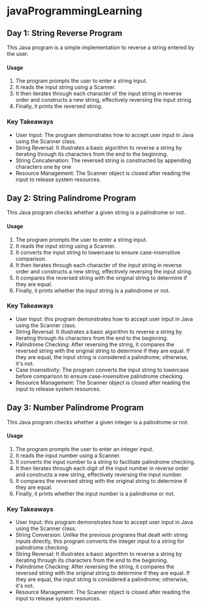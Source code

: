 <h1>javaProgrammingLearning</h1>
<h2>Day 1: String Reverse Program</h2>
<p>This Java program is a simple implementation to reverse a string entered by the user.</p>
<h4>Usage</h4>
<ol>
  <li>The program prompts the user to enter a string input.</li>
  <li>It reads the input string using a Scanner.</li>
  <li>It then iterates through each character of the input string in reverse order and constructs a new string, effectively reversing the input string.</li>
  <li>Finally, it prints the reversed string.</li>
</ol>

<h3>Key Takeaways</h3>
<ul>
  <li>User Input: The program demonstrates how to accept user input in Java using the Scanner class.</li>
  <li>String Reversal: It illustrates a basic algorithm to reverse a string by iterating through its characters from the end to the beginning.</li>
  <li>String Concatenation: The reversed string is constructed by appending characters one by one</li>
  <li>Resource Management: The Scanner object is closed after reading the input to release system resources.</li>
</ul>
<h2>Day 2: String Palindrome Program</h2>
<p>This Java program checks whether a given string is a palindrome or not.</p>
<h4>Usage</h4>
<ol>
  <li>The program prompts the user to enter a string input.</li>
  <li>It reads the input string using a Scanner.</li>
  <li>It converts the input string to lowercase to ensure case-insensitive comparison.</li>
  <li>It then iterates through each character of the input string in reverse order and constructs a new string, effectively reversing the input string.</li>
  <li>It compares the reversed string with the original string to determine if they are equal.</li>
  <li>Finally, it prints whether the input string is a palindrome or not.</li>
</ol>

<h3>Key Takeaways</h3>
<ul>
  <li>User Input: this program demonstrates how to accept user input in Java using the Scanner class.</li>
  <li>String Reversal: It illustrates a basic algorithm to reverse a string by iterating through its characters from the end to the beginning.</li>
  <li>Palindrome Checking: After reversing the string, it compares the reversed string with the original string to determine if they are equal. If they are equal, the input string is considered a palindrome; otherwise, it's not.</li>
  <li>Case Insensitivity: The program converts the input string to lowercase before comparison to ensure case-insensitive palindrome checking.</li>
  <li>Resource Management: The Scanner object is closed after reading the input to release system resources.</li>
</ul>
<h2>Day 3: Number Palindrome Program</h2>
<p>This Java program checks whether a given integer is a palindrome or not.</p>
<h4>Usage</h4>
<ol>
  <li>The program prompts the user to enter an integer input.</li>
  <li>It reads the input number using a Scanner.</li>
  <li>It converts the input number to a string to facilitate palindrome checking.</li>
  <li>It then iterates through each digit of the input number in reverse order and constructs a new string, effectively reversing the input number.</li>
  <li>It compares the reversed string with the original string to determine if they are equal.</li>
  <li>Finally, it prints whether the input number is a palindrome or not.</li>
</ol>

<h3>Key Takeaways</h3>
<ul>
  <li>User Input: this program demonstrates how to accept user input in Java using the Scanner class.</li>
  <li>String Conversion: Unlike the previous programs that dealt with string inputs directly, this program converts the integer input to a string for palindrome checking.</li>
  <li>String Reversal: It illustrates a basic algorithm to reverse a string by iterating through its characters from the end to the beginning.</li>
  <li>Palindrome Checking: After reversing the string, it compares the reversed string with the original string to determine if they are equal. If they are equal, the input string is considered a palindrome; otherwise, it's not.</li>
  <li>Resource Management: The Scanner object is closed after reading the input to release system resources.</li>
</ul>

